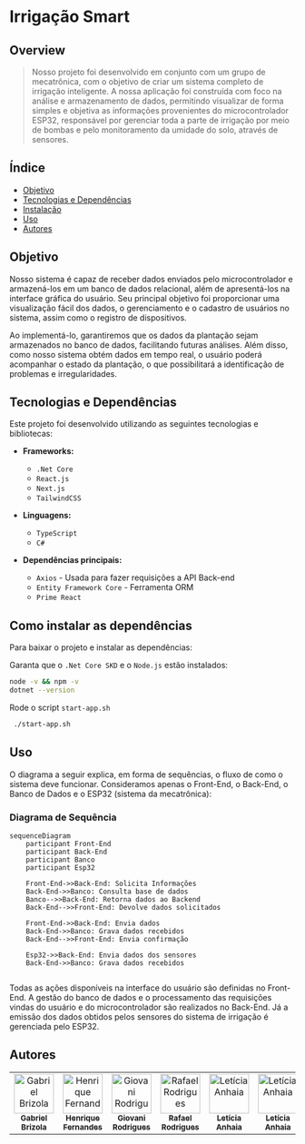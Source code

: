 # Irrigação Smart

## Overview
> Nosso projeto foi desenvolvido em conjunto com um grupo de mecatrônica, com o objetivo de criar um sistema completo de irrigação inteligente. A nossa aplicação foi construída com foco na análise e armazenamento de dados, permitindo visualizar de forma simples e objetiva as informações provenientes do microcontrolador ESP32, responsável por gerenciar toda a parte de irrigação por meio de bombas e pelo monitoramento da umidade do solo, através de sensores.


## Índice

- [Objetivo](#objetivo)
- [Tecnologias e Dependências](#tecnologias-e-dependências)
- [Instalação](#instalação)
- [Uso](#uso)
- [Autores](#autores)

## Objetivo

Nosso sistema é capaz de receber dados enviados pelo microcontrolador e armazená-los em um banco de dados relacional, além de apresentá-los na interface gráfica do usuário. Seu principal objetivo foi proporcionar uma visualização fácil dos dados, o gerenciamento e o cadastro de usuários no sistema, assim como o registro de dispositivos.

Ao implementá-lo, garantiremos que os dados da plantação sejam armazenados no banco de dados, facilitando futuras análises. Além disso, como nosso sistema obtém dados em tempo real, o usuário poderá acompanhar o estado da plantação, o que possibilitará a identificação de problemas e irregularidades. 

## Tecnologias e Dependências

Este projeto foi desenvolvido utilizando as seguintes tecnologias e bibliotecas:

- **Frameworks:**
  - `.Net Core`
  - `React.js`
  - `Next.js`
  - `TailwindCSS`
- **Linguagens:**
  - `TypeScript`
  - `C#`

- **Dependências principais:**
  - `Axios` - Usada para fazer requisições a API Back-end
  - `Entity Framework Core` - Ferramenta ORM
  - `Prime React` 
## Como instalar as dependências

Para baixar o projeto e instalar as dependências:

Garanta que o `.Net Core SKD` e o `Node.js` estão instalados:
```bash
node -v && npm -v
dotnet --version
```

Rode o script `start-app.sh`
```bash
 ./start-app.sh
```

## Uso
O diagrama a seguir explica, em forma de sequências, o fluxo de como o sistema deve funcionar. Consideramos apenas o Front-End, o Back-End, o Banco de Dados e o ESP32 (sistema da mecatrônica):

### Diagrama de Sequência

```mermaid
sequenceDiagram
    participant Front-End
    participant Back-End
    participant Banco
    participant Esp32

    Front-End->>Back-End: Solicita Informações
    Back-End->>Banco: Consulta base de dados
    Banco-->>Back-End: Retorna dados ao Backend
    Back-End-->>Front-End: Devolve dados solicitados
    
    Front-End->>Back-End: Envia dados
    Back-End->>Banco: Grava dados recebidos
    Back-End-->>Front-End: Envia confirmação

    Esp32->>Back-End: Envia dados dos sensores
    Back-End->>Banco: Grava dados recebidos
    
```

Todas as ações disponíveis na interface do usuário são definidas no Front-End. A gestão do banco de dados e o processamento das requisições vindas do usuário e do microcontrolador são realizados no Back-End. Já a emissão dos dados obtidos pelos sensores do sistema de irrigação é gerenciada pelo ESP32.

## Autores
<div align="center">
<table>
  <tr>
    <td align="center">
      <a href="https://github.com/GBrizola">
        <img src=https://avatars.githubusercontent.com/u/158374028?v=4 width="70px;" alt="Gabriel Brizola"/><br>
        <sub>
          <b>Gabriel Brizola</b>
        </sub>
      </a>
    </td>
    <td align="center">
      <a href="https://github.com/Henferper">
        <img src=https://avatars.githubusercontent.com/u/106565109?v=4 width="70px;" alt="Henrique Fernandes"/><br>
        <sub>
          <b>Henrique Fernandes</b>
        </sub>
      </a>
    </td>
    <td align="center">
      <a href="https://github.com/Giovani-RodriguesS">
        <img src="https://avatars.githubusercontent.com/u/121878338?v=4" width="70px;" alt="Giovani Rodrigues"/><br>
        <sub>
          <b>Giovani Rodrigues</b>
        </sub>
      </a>
    </td>
    <td align="center">
      <a href="https://github.com/rafael-rodrigues01">
        <img src="https://avatars.githubusercontent.com/u/106329803?v=4" width="70px;" alt="Rafael Rodrigues"/><br>
        <sub>
          <b>Rafael Rodrigues</b>
        </sub>
      </a>
    </td>
    <td align="center">
      <a href="https://github.com/Anhaia09">
        <img src="https://avatars.githubusercontent.com/u/159202049?v=4" width="70px;" alt="Letícia Anhaia"/><br>
        <sub>
          <b>Letícia Anhaia</b>
        </sub>
      </a>
    </td>
    <td align="center">
      <a href="https://github.com/GabrielPerosa">
        <img src="https://avatars.githubusercontent.com/u/159202121?v=4" width="70px;" alt="Letícia Anhaia"/><br>
        <sub>
          <b>Letícia Anhaia</b>
        </sub>
      </a>
    </td>
    
  </tr>
</table>
</div>